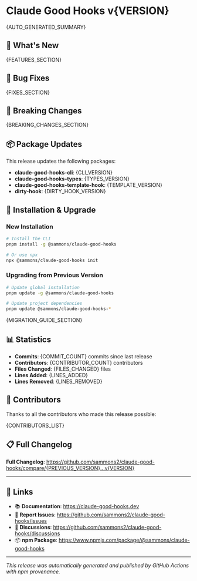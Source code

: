 # Claude Good Hooks v{VERSION}

{AUTO_GENERATED_SUMMARY}

## 🚀 What's New

{FEATURES_SECTION}

## 🐛 Bug Fixes

{FIXES_SECTION}

## 🚨 Breaking Changes

{BREAKING_CHANGES_SECTION}

## 📦 Package Updates

This release updates the following packages:

- **claude-good-hooks-cli**: {CLI_VERSION}
- **claude-good-hooks-types**: {TYPES_VERSION}
- **claude-good-hooks-template-hook**: {TEMPLATE_VERSION}
- **dirty-hook**: {DIRTY_HOOK_VERSION}

## 🔧 Installation & Upgrade

### New Installation

```bash
# Install the CLI
pnpm install -g @sammons/claude-good-hooks

# Or use npx
npx @sammons/claude-good-hooks init
```

### Upgrading from Previous Version

```bash
# Update global installation
pnpm update -g @sammons/claude-good-hooks

# Update project dependencies
pnpm update @sammons/claude-good-hooks-*
```

{MIGRATION_GUIDE_SECTION}

## 📊 Statistics

- **Commits**: {COMMIT_COUNT} commits since last release
- **Contributors**: {CONTRIBUTOR_COUNT} contributors
- **Files Changed**: {FILES_CHANGED} files
- **Lines Added**: {LINES_ADDED}
- **Lines Removed**: {LINES_REMOVED}

## 🙏 Contributors

Thanks to all the contributors who made this release possible:

{CONTRIBUTORS_LIST}

## 📋 Full Changelog

**Full Changelog**: https://github.com/sammons2/claude-good-hooks/compare/{PREVIOUS_VERSION}...v{VERSION}

---

## 🔗 Links

- 📚 **Documentation**: https://claude-good-hooks.dev
- 🐛 **Report Issues**: https://github.com/sammons2/claude-good-hooks/issues
- 💬 **Discussions**: https://github.com/sammons2/claude-good-hooks/discussions
- 📦 **npm Package**: https://www.npmjs.com/package/@sammons/claude-good-hooks

---

*This release was automatically generated and published by GitHub Actions with npm provenance.*